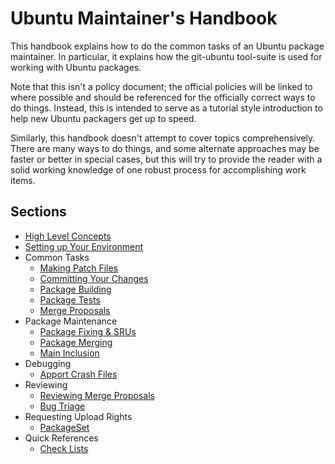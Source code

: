 Ubuntu Maintainer's Handbook
============================

This handbook explains how to do the common tasks of an Ubuntu package maintainer.  In particular, it explains how the git-ubuntu tool-suite is used for working with Ubuntu packages.

Note that this isn't a policy document; the official policies will be linked to where possible and should be referenced for the officially correct ways to do things.  Instead, this is intended to serve as a tutorial style introduction to help new Ubuntu packagers get up to speed.

Similarly, this handbook doesn't attempt to cover topics comprehensively.  There are many ways to do things, and some alternate approaches may be faster or better in special cases, but this will try to provide the reader with a solid working knowledge of one robust process for accomplishing work items.

Sections
--------

 * [High Level Concepts](Concepts.md)
 * [Setting up Your Environment](Setup.md)
 * Common Tasks
   - [Making Patch Files](DebianPatch.md)
   - [Committing Your Changes](CommittingChanges.md)
   - [Package Building](PackageBuilding.md)
   - [Package Tests](PackageTests.md)
   - [Merge Proposals](MergeProposal.md)
 * Package Maintenance
   - [Package Fixing & SRUs](PackageFixing.md)
   - [Package Merging](PackageMerging.md)
   - [Main Inclusion](MainInclusion.md)
 * Debugging
   - [Apport Crash Files](DebugApportCrash.md)
 * Reviewing
   - [Reviewing Merge Proposals](MergeProposalReview.md)
   - [Bug Triage](BugTriage.md)
 * Requesting Upload Rights
   - [PackageSet](MembershipInPackageSet.md)
 * Quick References
   - [Check Lists](CheckListsSheets.md)

